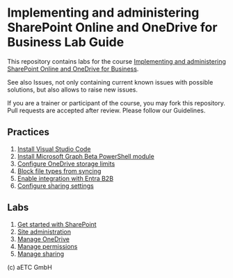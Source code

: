 # Implementing and administering SharePoint Online and OneDrive for Business Lab Guide

This repository contains labs for the course [Implementing and administering SharePoint Online and OneDrive for Business](https://www.etc.at/training/sponline/).

See also Issues, not only containing current known issues with possible solutions, but also allows to raise new issues.

If you are a trainer or participant of the course, you may fork this repository. Pull requests are accepted after review. Please follow our Guidelines.

## Practices

1. [Install Visual Studio Code](Instructions/Practices/Install-Visual-Studio-Code.md)
1. [Install Microsoft Graph Beta PowerShell module](Instructions/Practices/Install-Microsoft-Graph-Beta-PowerShell-module.md)
1. [Configure OneDrive storage limits](Instructions/Practices/Configure-OneDrive-storage-limits.md)
1. [Block file types from syncing](Instructions/Practices/Block-file-types-from-syncing.md)
1. [Enable integration with Entra B2B](Instructions/Practices/Enable-integration-with-Entra-B2B.md)
1. [Configure sharing settings](Instructions/Practices/Configure-sharing-settings.md)

## Labs

1. [Get started with SharePoint](Instructions/Labs/Get-started-with-SharePoint-administration.md)
1. [Site administration](Instructions/Labs/Site-administration.md)
1. [Manage OneDrive](Instructions/Labs/Manage-OneDrive.md)
1. [Manage permissions](Instructions/Labs/Manage-permissions.md)
1. [Manage sharing](Instructions/Labs/Manage-sharing.md)

(c) aETC GmbH
